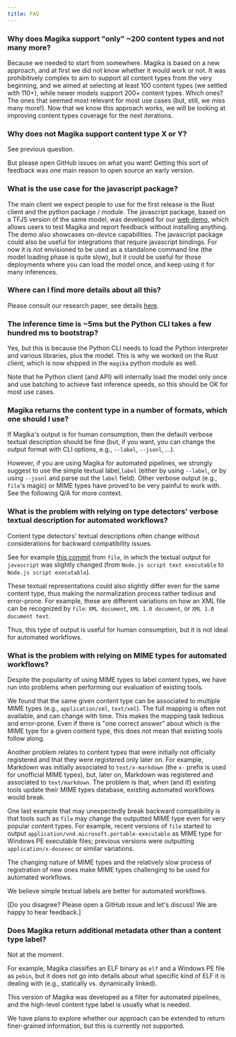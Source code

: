 ```yaml
---
title: FAQ
---
```



### Why does Magika support "only" ~200 content types and not many more?

Because we needed to start from somewhere. Magika is based on a new approach, and at first we did not know whether it would work or not. It was prohibitively complex to aim to support all content types from the very beginning, and we aimed at selecting at least 100 content types (we settled with 110+), while newer models support 200+ content types. Which ones? The ones that seemed most relevant for most use cases (but, still, we miss many more!). Now that we know this approach works, we will be looking at improving content types coverage for the next iterations.


### Why does not Magika support content type X or Y?

See previous question.

But please open GitHub issues on what you want! Getting this sort of feedback was one main reason to open source an early version.


### What is the use case for the javascript package?

The main client we expect people to use for the first release is the Rust client and the python package / module. The javascript package, based on a TFJS version of the same model, was developed for our [web demo](https://google.github.io/magika/), which allows users to test Magika and report feedback without installing anything. The demo also showcases on-device capabilities. The javascript package could also be useful for integrations that require javascript bindings. For now it is not envisioned to be used as a standalone command line (the model loading phase is quite slow), but it could be useful for those deployments where you can load the model once, and keep using it for many inferences.


### Where can I find more details about all this?

Please consult our research paper, see details [here](../README.md#research-paper-and-citation).


### The inference time is ~5ms but the Python CLI takes a few hundred ms to bootstrap?

Yes, but this is because the Python CLI needs to load the Python interpreter and various libraries, plus the model. This is why we worked on the Rust client, which is now shipped in the `magika` python module as well.

Note that he Python client (and API) will internally load the model only once and use batching to achieve fast inference speeds, so this should be OK for most use cases.


### Magika returns the content type in a number of formats, which one should I use?

If Magika's output is for human consumption, then the default verbose textual description should be fine (but, if you want, you can change the output format with CLI options, e.g., `--label`, `--jsonl`, ...).

However, if you are using Magika for automated pipelines, we strongly suggest to use the simple textual label,`label` (either by using `--label`, or by using `--jsonl` and parse out the `label` field). Other verbose output (e.g., `file`'s magic) or MIME types have proved to be very painful to work with. See the following Q/A for more context.


### What is the problem with relying on type detectors' verbose textual description for automated workflows?

Content type detectors' textual descriptions often change without considerations for backward compatibility issues.

See for example [this commit](https://github.com/file/file/commit/a2756aa50fdf7d87ebb14002ffd7609373ea6839) from `file`, in which the textual output for `javascript` was slightly changed (from `Node.js script text executable` to `Node.js script executable`).

These textual representations could also slightly differ even for the same content type, thus making the normalization process rather tedious and error-prone. For example, these are different variations on how an XML file can be recognized by `file`: `XML document`, `XML 1.0 document`, or `XML 1.0 document text`.

Thus, this type of output is useful for human consumption, but it is not ideal for automated workflows.


### What is the problem with relying on MIME types for automated workflows?

Despite the popularity of using MIME types to label content types, we have run into problems when performing our evaluation of existing tools.

We found that the same given content type can be associated to multiple MIME types (e.g., `application/xml`, `text/xml`). The full mapping is often not available, and can change with time. This makes the mapping task tedious and error-prone. Even if there is "one correct answer" about which is the MIME type for a given content type, this does not mean that existing tools follow along.

Another problem relates to content types that were initially not officially registered and that they were registered only later on. For example, Markdown was initially associated to `text/x-markdown` (the `x-` prefix is used for unofficial MIME types), but, later on, Markdown was registered and associated to `text/markdown`. The problem is that, when (and if) existing tools update their MIME types database, existing automated workflows would break.

One last example that may unexpectedly break backward compatibility is that tools such as `file` may change the outputted MIME type even for very popular content types. For example, recent versions of `file` started to output `application/vnd.microsoft.portable-executable` as MIME type for Windows PE executable files; previous versions were outputting `application/x-dosexec` or similar variations.

The changing nature of MIME types and the relatively slow process of registration of new ones make MIME types challenging to be used for automated workflows.

We believe simple textual labels are better for automated workflows.

[Do you disagree? Please open a GitHub issue and let's discuss! We are happy to hear feedback.]


### Does Magika return additional metadata other than a content type label?

Not at the moment.

For example, Magika classifies an ELF binary as `elf` and a Windows PE file as `pebin`, but it does not go into details about what specific kind of ELF it is dealing with (e.g., statically vs. dynamically linked).

This version of Magika was developed as a filter for automated pipelines, and the high-level content type label is usually what is needed.

We have plans to explore whether our approach can be extended to return finer-grained information, but this is currently not supported.
